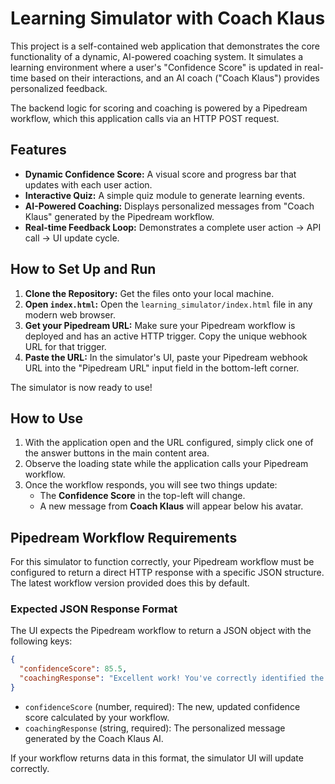 # Learning Simulator with Coach Klaus

This project is a self-contained web application that demonstrates the core functionality of a dynamic, AI-powered coaching system. It simulates a learning environment where a user's "Confidence Score" is updated in real-time based on their interactions, and an AI coach ("Coach Klaus") provides personalized feedback.

The backend logic for scoring and coaching is powered by a Pipedream workflow, which this application calls via an HTTP POST request.

## Features

-   **Dynamic Confidence Score:** A visual score and progress bar that updates with each user action.
-   **Interactive Quiz:** A simple quiz module to generate learning events.
-   **AI-Powered Coaching:** Displays personalized messages from "Coach Klaus" generated by the Pipedream workflow.
-   **Real-time Feedback Loop:** Demonstrates a complete user action -> API call -> UI update cycle.

## How to Set Up and Run

1.  **Clone the Repository:** Get the files onto your local machine.
2.  **Open `index.html`:** Open the `learning_simulator/index.html` file in any modern web browser.
3.  **Get your Pipedream URL:** Make sure your Pipedream workflow is deployed and has an active HTTP trigger. Copy the unique webhook URL for that trigger.
4.  **Paste the URL:** In the simulator's UI, paste your Pipedream webhook URL into the "Pipedream URL" input field in the bottom-left corner.

The simulator is now ready to use!

## How to Use

1.  With the application open and the URL configured, simply click one of the answer buttons in the main content area.
2.  Observe the loading state while the application calls your Pipedream workflow.
3.  Once the workflow responds, you will see two things update:
    -   The **Confidence Score** in the top-left will change.
    -   A new message from **Coach Klaus** will appear below his avatar.

## Pipedream Workflow Requirements

For this simulator to function correctly, your Pipedream workflow must be configured to return a direct HTTP response with a specific JSON structure. The latest workflow version provided does this by default.

### Expected JSON Response Format

The UI expects the Pipedream workflow to return a JSON object with the following keys:

```json
{
  "confidenceScore": 85.5,
  "coachingResponse": "Excellent work! You've correctly identified the core benefit of serverless architecture. That's a key concept."
}
```

-   `confidenceScore` (number, required): The new, updated confidence score calculated by your workflow.
-   `coachingResponse` (string, required): The personalized message generated by the Coach Klaus AI.

If your workflow returns data in this format, the simulator UI will update correctly.